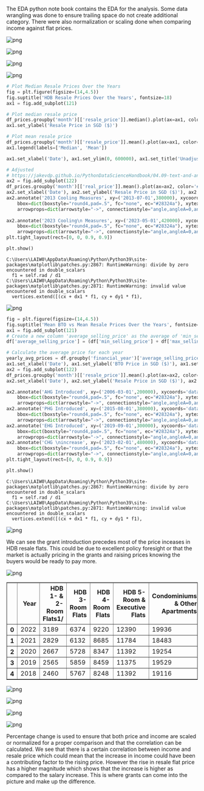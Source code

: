 The EDA python note book contains the EDA for the analysis. Some data wrangling was done to ensure trailing space do not create additional category. There were also normalization or scaling done when comparing income against flat prices.

    
![png](output_6_0.png)
    




    
![png](output_7_0.png)
    





    
![png](output_8_0.png)
    


    


    
![png](output_13_1.png)
    



```python
# Plot Median Resale Prices Over the Years
fig = plt.figure(figsize=(14,4.5))
fig.suptitle('HDB Resale Prices Over the Years', fontsize=18)
ax1 = fig.add_subplot(121)

# Plot median resale price
df_prices.groupby('month')[['resale_price']].median().plot(ax=ax1, color='#00cef6', label='Median')
ax1.set_ylabel('Resale Price in SGD ($)')

# Plot mean resale price
df_prices.groupby('month')[['resale_price']].mean().plot(ax=ax1, color='#ff5733', label='Mean')
ax1.legend(labels=['Median', 'Mean'])

ax1.set_xlabel('Date'), ax1.set_ylim(0, 600000), ax1.set_title('Unadjusted for Inflation', size=15)

# Adjusted
# https://jakevdp.github.io/PythonDataScienceHandbook/04.09-text-and-annotation.html
ax2 = fig.add_subplot(122)
df_prices.groupby('month')[['real_price']].mean().plot(ax=ax2, color='#3c78d8', legend=None)
ax2.set_xlabel('Date'), ax2.set_ylabel('Resale Price in SGD ($)'), ax2.set_ylim(0, 600000), ax2.set_title('Adjusted for Inflation based on 2019 base',size=15)
ax2.annotate('2013 Cooling Measures', xy=('2013-07-01',380000), xycoords='data', 
    bbox=dict(boxstyle="round4,pad=.5", fc="none", ec="#28324a"), xytext=(0,-90), textcoords='offset points', ha='center',
    arrowprops=dict(arrowstyle="->", connectionstyle="angle,angleA=0,angleB=90,rad=20"))
 
ax2.annotate('2023 Cooling\n Measures', xy=('2023-05-01',420000), xycoords='data', 
    bbox=dict(boxstyle="round4,pad=.5", fc="none", ec="#28324a"), xytext=(0,-90), textcoords='offset points', ha='center',
    arrowprops=dict(arrowstyle="->", connectionstyle="angle,angleA=0,angleB=90,rad=20"))  
plt.tight_layout(rect=[0, 0, 0.9, 0.9]) 

plt.show()

```

    C:\Users\LAIW0\AppData\Roaming\Python\Python39\site-packages\matplotlib\patches.py:2867: RuntimeWarning: divide by zero encountered in double_scalars
      f1 = self.rad / d1
    C:\Users\LAIW0\AppData\Roaming\Python\Python39\site-packages\matplotlib\patches.py:2871: RuntimeWarning: invalid value encountered in double_scalars
      vertices.extend([(cx + dx1 * f1, cy + dy1 * f1),
    


    
![png](output_14_1.png)
    



```python
fig = plt.figure(figsize=(14,4.5))
fig.suptitle('Mean BTO vs Mean Resale Prices Over the Years', fontsize=18)
ax1 = fig.add_subplot(121)
# Create a new column 'average_selling_price' as the average of 'min_selling_price' and 'max_selling_price'
df['average_selling_price'] = (df['min_selling_price'] + df['max_selling_price']) / 2

# Calculate the average price for each year
yearly_avg_prices = df.groupby('financial_year')['average_selling_price'].mean().plot(ax=ax1, color='#00cef6', label='Mean BTO selling prices')
ax1.set_xlabel('Date'), ax1.set_ylabel('BTO Price in SGD ($)'), ax1.set_ylim(0, 600000), ax1.set_title('Mean BTO selling prices',size=15)
ax2 = fig.add_subplot(122)
df_prices.groupby('month')[['resale_price']].mean().plot(ax=ax2, color='#3c78d8', legend=None)
ax2.set_xlabel('Date'), ax2.set_ylabel('Resale Price in SGD ($)'), ax2.set_ylim(0, 600000), ax2.set_title('Unadjusted mean Resale selling price',size=15)

ax2.annotate('AHG Introduced', xy=('2006-03-01',200000), xycoords='data', 
    bbox=dict(boxstyle="round4,pad=.5", fc="none", ec="#28324a"), xytext=(0,-90), textcoords='offset points', ha='center',
    arrowprops=dict(arrowstyle="->", connectionstyle="angle,angleA=0,angleB=90,rad=20"))
ax2.annotate('PHG Introduced', xy=('2015-08-01',380000), xycoords='data', 
    bbox=dict(boxstyle="round4,pad=.5", fc="none", ec="#28324a"), xytext=(0,-90), textcoords='offset points', ha='center',
    arrowprops=dict(arrowstyle="->", connectionstyle="angle,angleA=0,angleB=90,rad=20"))
ax2.annotate('EHG Introduced', xy=('2019-09-01',300000), xycoords='data', 
    bbox=dict(boxstyle="round4,pad=.5", fc="none", ec="#28324a"), xytext=(0,-90), textcoords='offset points', ha='center',
    arrowprops=dict(arrowstyle="->", connectionstyle="angle,angleA=0,angleB=90,rad=20"))  
ax2.annotate('CHG \nincrease', xy=('2023-02-01',480000), xycoords='data', 
    bbox=dict(boxstyle="round4,pad=.5", fc="none", ec="#28324a"), xytext=(0,-90), textcoords='offset points', ha='center',
    arrowprops=dict(arrowstyle="->", connectionstyle="angle,angleA=0,angleB=90,rad=20"))  
plt.tight_layout(rect=[0, 0, 0.9, 0.9]) 

plt.show()
```

    C:\Users\LAIW0\AppData\Roaming\Python\Python39\site-packages\matplotlib\patches.py:2867: RuntimeWarning: divide by zero encountered in double_scalars
      f1 = self.rad / d1
    C:\Users\LAIW0\AppData\Roaming\Python\Python39\site-packages\matplotlib\patches.py:2871: RuntimeWarning: invalid value encountered in double_scalars
      vertices.extend([(cx + dx1 * f1, cy + dy1 * f1),
    


    
![png](output_15_1.png)

We can see the grant introduction precedes most of the price inceases in HDB resale flats. This could be due to excellent policy foresight or that the market is actually pricing in the grants and raising prices knowing the buyers would be ready to pay more.

    
![png](output_17_1.png)
    





<div>
<style scoped>
    .dataframe tbody tr th:only-of-type {
        vertical-align: middle;
    }

    .dataframe tbody tr th {
        vertical-align: top;
    }

    .dataframe thead th {
        text-align: right;
    }
</style>
<table border="1" class="dataframe">
  <thead>
    <tr style="text-align: right;">
      <th></th>
      <th>Year</th>
      <th>HDB 1- &amp; 2- Room Flats1/</th>
      <th>HDB 3-Room Flats</th>
      <th>HDB 4-Room Flats</th>
      <th>HDB 5-Room &amp; Executive Flats</th>
      <th>Condominiums &amp; Other Apartments</th>
      <th>Landed Properties</th>
    </tr>
  </thead>
  <tbody>
    <tr>
      <th>0</th>
      <td>2022</td>
      <td>3189</td>
      <td>6374</td>
      <td>9220</td>
      <td>12390</td>
      <td>19936</td>
      <td>25193</td>
    </tr>
    <tr>
      <th>1</th>
      <td>2021</td>
      <td>2829</td>
      <td>6132</td>
      <td>8685</td>
      <td>11784</td>
      <td>18483</td>
      <td>23951</td>
    </tr>
    <tr>
      <th>2</th>
      <td>2020</td>
      <td>2667</td>
      <td>5728</td>
      <td>8347</td>
      <td>11392</td>
      <td>19254</td>
      <td>26420</td>
    </tr>
    <tr>
      <th>3</th>
      <td>2019</td>
      <td>2565</td>
      <td>5859</td>
      <td>8459</td>
      <td>11375</td>
      <td>19529</td>
      <td>25978</td>
    </tr>
    <tr>
      <th>4</th>
      <td>2018</td>
      <td>2460</td>
      <td>5767</td>
      <td>8248</td>
      <td>11392</td>
      <td>19116</td>
      <td>25724</td>
    </tr>
  </tbody>
</table>
</div>




    
![png](output_20_0.png)
    

    
![png](output_21_1.png)
    

    
![png](output_24_0.png)
    



    
![png](output_25_0.png)
    


Percentage change is used to ensure that both price and income are scaled or normalized for a proper comparison and that the correlation can be calculated. We see that there is a certain correlation between income and resale price which could mean that the increase in income could have been a contributing factor to the rising price. However the rise in resale flat price has a higher magnitude which shows that the increase is higher as compared to the salary increase. This is where grants can come into the picture and make up the difference. 
